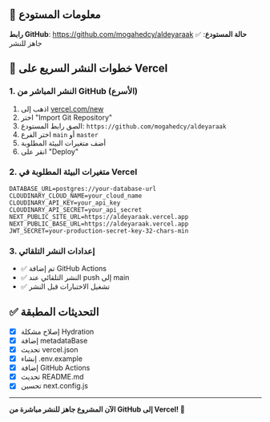 ## 🔗 معلومات المستودع

**رابط GitHub**: https://github.com/mogahedcy/aldeyaraak
**حالة المستودع**: ✅ جاهز للنشر

## 🚀 خطوات النشر السريع على Vercel

### 1. النشر المباشر من GitHub (الأسرع)
1. اذهب إلى [vercel.com/new](https://vercel.com/new)
2. اختر "Import Git Repository"
3. الصق رابط المستودع: `https://github.com/mogahedcy/aldeyaraak`
4. اختر الفرع `main` أو `master`
5. أضف متغيرات البيئة المطلوبة
6. انقر على "Deploy"

### 2. متغيرات البيئة المطلوبة في Vercel
```
DATABASE_URL=postgres://your-database-url
CLOUDINARY_CLOUD_NAME=your_cloud_name
CLOUDINARY_API_KEY=your_api_key
CLOUDINARY_API_SECRET=your_api_secret
NEXT_PUBLIC_SITE_URL=https://aldeyaraak.vercel.app
NEXT_PUBLIC_BASE_URL=https://aldeyaraak.vercel.app
JWT_SECRET=your-production-secret-key-32-chars-min
```

### 3. إعدادات النشر التلقائي
- ✅ تم إضافة GitHub Actions
- ✅ النشر التلقائي عند push إلى main
- ✅ تشغيل الاختبارات قبل النشر

## ✅ التحديثات المطبقة

- [x] إصلاح مشكلة Hydration
- [x] إضافة metadataBase
- [x] تحديث vercel.json
- [x] إنشاء .env.example
- [x] إضافة GitHub Actions
- [x] تحديث README.md
- [x] تحسين next.config.js

---
**الآن المشروع جاهز للنشر مباشرة من GitHub إلى Vercel! 🎉**